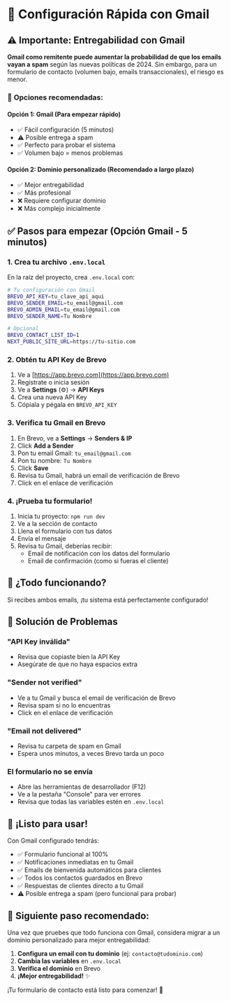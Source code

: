 # 🚀 Configuración Rápida con Gmail

## ⚠️ **Importante: Entregabilidad con Gmail**

**Gmail como remitente puede aumentar la probabilidad de que los emails vayan a spam** según las nuevas políticas de 2024. Sin embargo, para un formulario de contacto (volumen bajo, emails transaccionales), el riesgo es menor.

### 🎯 **Opciones recomendadas:**

#### **Opción 1: Gmail (Para empezar rápido)**
- ✅ Fácil configuración (5 minutos)
- ⚠️ Posible entrega a spam
- ✅ Perfecto para probar el sistema
- ✅ Volumen bajo = menos problemas

#### **Opción 2: Dominio personalizado (Recomendado a largo plazo)**
- ✅ Mejor entregabilidad 
- ✅ Más profesional
- ❌ Requiere configurar dominio
- ❌ Más complejo inicialmente

## ✅ **Pasos para empezar (Opción Gmail - 5 minutos)**

### 1. Crea tu archivo `.env.local`

En la raíz del proyecto, crea `.env.local` con:

```bash
# Tu configuración con Gmail
BREVO_API_KEY=tu_clave_api_aqui
BREVO_SENDER_EMAIL=tu_email@gmail.com
BREVO_ADMIN_EMAIL=tu_email@gmail.com
BREVO_SENDER_NAME=Tu Nombre

# Opcional
BREVO_CONTACT_LIST_ID=1
NEXT_PUBLIC_SITE_URL=https://tu-sitio.com
```

### 2. Obtén tu API Key de Brevo

1. Ve a [https://app.brevo.com](https://app.brevo.com)
2. Regístrate o inicia sesión
3. Ve a **Settings** (⚙️) → **API Keys**
4. Crea una nueva API Key
5. Cópiala y pégala en `BREVO_API_KEY`

### 3. Verifica tu Gmail en Brevo

1. En Brevo, ve a **Settings** → **Senders & IP**
2. Click **Add a Sender**
3. Pon tu email Gmail: `tu_email@gmail.com`
4. Pon tu nombre: `Tu Nombre`
5. Click **Save**
6. Revisa tu Gmail, habrá un email de verificación de Brevo
7. Click en el enlace de verificación

### 4. ¡Prueba tu formulario!

1. Inicia tu proyecto: `npm run dev`
2. Ve a la sección de contacto
3. Llena el formulario con tus datos
4. Envía el mensaje
5. Revisa tu Gmail, deberías recibir:
   - Email de notificación con los datos del formulario
   - Email de confirmación (como si fueras el cliente)

## 🎯 **¿Todo funcionando?**

Si recibes ambos emails, ¡tu sistema está perfectamente configurado!

## 🔧 **Solución de Problemas**

### "API Key inválida"
- Revisa que copiaste bien la API Key
- Asegúrate de que no haya espacios extra

### "Sender not verified"
- Ve a tu Gmail y busca el email de verificación de Brevo
- Revisa spam si no lo encuentras
- Click en el enlace de verificación

### "Email not delivered"
- Revisa tu carpeta de spam en Gmail
- Espera unos minutos, a veces Brevo tarda un poco

### El formulario no se envía
- Abre las herramientas de desarrollador (F12)
- Ve a la pestaña "Console" para ver errores
- Revisa que todas las variables estén en `.env.local`

## 🚀 **¡Listo para usar!**

Con Gmail configurado tendrás:
- ✅ Formulario funcional al 100%
- ✅ Notificaciones inmediatas en tu Gmail
- ✅ Emails de bienvenida automáticos para clientes
- ✅ Todos los contactos guardados en Brevo
- ✅ Respuestas de clientes directo a tu Gmail
- ⚠️ Posible entrega a spam (pero funcional para probar)

## 🎯 **Siguiente paso recomendado:**

Una vez que pruebes que todo funciona con Gmail, considera migrar a un dominio personalizado para mejor entregabilidad:

1. **Configura un email con tu dominio** (ej: `contacto@tudominio.com`)
2. **Cambia las variables** en `.env.local`
3. **Verifica el dominio** en Brevo
4. **¡Mejor entregabilidad!** ✨

¡Tu formulario de contacto está listo para comenzar! 🎉
